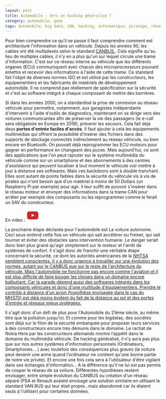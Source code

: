 ```yaml
---
layout: post
title: Automobile - Vers un hacking généralisé ?
category: automobile, geek
tags: Automobile, big data, CAN, hacking, informatique, piratage, réseau, voiture connectée
---
```

Pour bien comprendre ce qu'il se passe il faut comprendre comment est architecturé l'information dans un véhicule. Depuis les années 90, les cables ont été multiplexés selon le standard <a href="https://fr.wikipedia.org/wiki/Controller_Area_Network">CANBUS.</a>. Cela signifie qu'au lieu de multiples cables, il n'y en a plus qu'un sur lequel circule une trame d'information. C'est sur ce réseau interne au véhicule que les différents organes (ECU) communiquent avec chacun des microprocesseurs pouvant émettre et recevoir des informations à l'aide de cette trame. Ce standard fait l'objet de diverses normes ISO et est utilisé par les constructeurs, les équipementiers et les fabricants de matériels de développement automobile. Il ne comprend pas réellement de spécification sur la sécurité et c'est au software intégré à chaque composant de mettre des barrières.

Si dans les années 2000, on a standardisé la prise de connexion au réseau véhicule pour permettre, notamment, aux garagistes indépendants d'intervenir à l'aide d'outils de diagnostics, maintenant on se dirige vers des voitures communicantes afin de préserver la vie des passagers (le e-call sera obligatoire en Europe en 2018), prévenir les secours. Cela fait déjà deux **portes d'entrée faciles d'accès**. Il faut ajouter à cela les équipements multimédias qui offrent la possibilité d'insérer des fichiers dans des supports de stockage connectés indirectement au réseau véhicule, ou bien encore en Bluetooth. On pouvait déjà reprogrammer les ECU moteurs pour gagner en performance en changeant des puces. Mais aujourd'hui, ce sont des applications que l'on peut rajouter sur le système multimédia du véhicule comme sur un smartphone et des abonnements à des centres d'assistance qui peuvent localiser à tout moment le véhicule voir mettre à jour à distance ses softwares. Mais ces backdoors sont à double tranchant. Elles sont autant de points faibles dans la sécurité du véhicule vis à vis de pirates qui n'ont besoin que d'un matériel à moins de 50 Dollars (un Raspberry Pi par exemple) pour agir. il leur suffit de pouvoir s'insérer dans le réseau moteur et envoyer des informations dans la trame CAN pour arrêter par exemple des composants ou les reprogrammer comme le ferait un SAV du constructeur.

En video : [![video](/images/youtube.png)](https://www.youtube.com/watch?v=737_GtDmfH4)

La prochaine étape déclarée pour l'automobile est La voiture autonome. Ceci sous-entend cette fois un véhicule qui sait accélérer ou freiner, qui sait tourner et éviter des obstacles sans intervention humaine. Le danger serait donc bien plus grand qu'agir simplement sur le moteur et l'arrêt de systèmes de confort. Il s'agit donc de franchir une véritable étape concernant la sécurité, ce dont les autorités américaines de la <span style="text-decoration:underline;"><a href="http://resources.infosecinstitute.com/car-hacking-safety-without-security/">NHTSA semblent conscientes</a>. Il y a donc urgence à travailler sur une évolution des normes, autant sur le CANBUS que sur le reste de l'architecture du véhicule. Mais l'automobile ne fonctionne pas encore comme l'aviation et il est plus difficile de faire bouger les choses dans un domaine encore balbutiant. Car la parade dépend aussi des softwares intégrés dans les composants véhicules et donc d'une multitude d'équipementiers. Prendre le contrôle à distance d'un avion (hypothèse envisagée dans le cas du MH370) est déjà moins évident du fait de la distance au sol et des portes d'entrée et réseaux mieux protégées.

Il s'agit donc d'un défi de plus pour l'Automobile du 21ème siècle, au même titre que la pollution jusqu'ici. Et comme pour les bigdatas, des sociétés sont déjà sur le filon de la sécurité embarquée pour proposer leurs services à des constructeurs encore très démunis dans le domaine. Le rachat de Nokia Here par les constructeurs allemands montre l’appétit dans le domaine du multimédia véhicule. De hacking généralisé, il n'y aura pas plus que sur nos autres systèmes d'information personnels (Ordinateurs, Smartphones....) avec toutefois des conséquences plus graves (la voiture peut devenir une arme quand l'ordinateur ne contient qu'une bonne partie de notre vie privée). Et encore une fois cela sera à l'utilisateur d'être vigilant dans ses échanges d'information... A la différence qu'il ne lui est pas permis de couper le réseau de sa voiture. Différentes hypothèses restent envisager, entre simple évolution du CANBUS ou création d'un réseau séparé (PSA et Renault avaient envisagé une solution similaire en utilisant le standard VAN BUS qui leur était propre...mais abandonné car ils étaient seuls à l'utiliser) pour certaines données.
